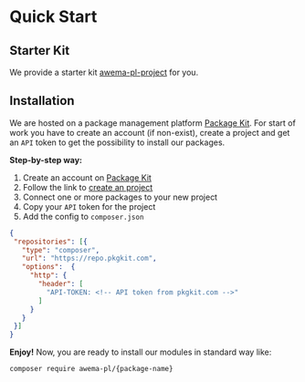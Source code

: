 # Quick Start

## Starter Kit
We provide a starter kit [awema-pl-project](https://github.com/awema-pl/awema-pl) for you.

## Installation
We are hosted on a package management platform [Package Kit](https://www.pkgkit.com). For start of work you have to create an account (if non-exist), create a project and get an `API` token to get the possibility to install our packages.

**Step-by-step way:**
1. Create an account on [Package Kit](https://www.pkgkit.com/register)
2. Follow the link to [create an project](https://www.pkgkit.com/projects#add_project)
3. Connect one or more packages to your new project
4. Copy your `API` token for the project
5. Add the config to `composer.json`

```json
{
 "repositories": [{
   "type": "composer",
   "url": "https://repo.pkgkit.com",
   "options":  {
     "http": {
       "header": [
         "API-TOKEN: <!-- API token from pkgkit.com -->"
       ]
     }
   }
 }]
}
```

**Enjoy!** Now, you are ready to install our modules in standard way like:

```bash
composer require awema-pl/{package-name}
```